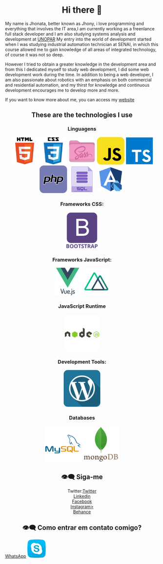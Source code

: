 <h1 align="center">
    Hi there 👋 
</h1>
My name is Jhonata, better known as Jhony, i love programming and everything that involves the IT area,I am currently working as a freenlance full stack developer and I am also studying systems analysis and development at <a href="http://unopar.br/">UNOPAR</a> My entry into the world of development started when I was studying industrial automation technician at SENAI, in which this course allowed me to gain knowledge of all areas of integrated technology, of course it was not so deep. 

However I tried to obtain a greater knowledge in the development area and from this I dedicated myself to study web development, I did some web development work during the time. In addition to being a web developer, I am also passionate about robotics with an emphasis on both commercial and residential automation, and my thirst for knowledge and continuous development encourages me to develop more and more.

If you want to know more about me, you can access my  <a href="https://jhonyaraujo.netlify.app/" align="center">website</a>

<h2 align="center">
    These are the technologies I use 
</h2>

<h3 align="center">
    Linguagens
</h3>
<div align="center">
 <img src="https://raw.githubusercontent.com/jhony2488/images/master/html_original_wordmark_logo_icon_146478.png" height="90px" width="90px" />
 <img src="https://raw.githubusercontent.com/jhony2488/images/master/css_original_wordmark_logo_icon_146576.png" height="90px" width="90px" />
 <img src="https://raw.githubusercontent.com/jhony2488/images/master/folder_sass_icon_161283.png" height="90px" width="90px" />
 <img src="https://raw.githubusercontent.com/jhony2488/images/master/javascript_icon_130900.png" height="90px" width="90px" />
 <img src="https://raw.githubusercontent.com/jhony2488/images/master/typescript_plain_logo_icon_146316.png" height="90px" width="90px" />
 <img src="https://raw.githubusercontent.com/jhony2488/images/master/php_icon_130857.png" height="90px" width="90px" /> 
 <img src="https://raw.githubusercontent.com/jhony2488/images/master/icon_sql_256_30046.png" height="90px" width="90px" /> 
  <img src="https://raw.githubusercontent.com/jhony2488/images/master/file_type_ng_service_dart_icon_130315.png" height="90px" width="90px" />  
</div>

 <h3 align="center">
   Frameworks CSS:
</h3>
<div align="center">
 <img src="https://raw.githubusercontent.com/jhony2488/images/master/bootstrap_plain_wordmark_logo_icon_146620.png" height="120px" width="120px" /> 
</div>

<h3 align="center">
   Frameworks JavaScript:
</h3>
<div align="center">
 <img src="https://raw.githubusercontent.com/jhony2488/images/master/vuejs_original_wordmark_logo_icon_146305.png" height="90px" width="90px" /> 
  <img src="https://raw.githubusercontent.com/jhony2488/images/master/file_type_nuxt_icon_130293.png" height="90px" width="90px" /> 
</div>

<h3 align="center">
   JavaScript Runtime
</h3>
<div align="center">
 <img src="https://raw.githubusercontent.com/jhony2488/images/master/nodejs_original_wordmark_logo_icon_146412.png" height="120px" width="120px" />
</div>

 <h3 align="center">
    Development Tools:
</h3>
<div align="center">
 <img src="https://raw.githubusercontent.com/jhony2488/images/master/wordpress_icon-icons.com_53600.png" height="120px" width="120px" />
</div>

<h3 align="center">
   Databases
</h3>
<div align="center">
 <img src="https://raw.githubusercontent.com/jhony2488/images/master/mysql_original_wordmark_logo_icon_146417.png" height="120px" width="120px" /> 
 <img src="https://github.com/jhony2488/images/blob/master/mongodb_original_wordmark_logo_icon_146425.png" height="120px" width="120px" /> 
</div>

<h2 align="center">
    👁‍🗨 Siga-me
</h2>

<div align="center">
Twitter:<a href="https://twitter.com/JhonyAraujoDev" align="center">Twitter</a>
 <br/>
<a href="https://www.linkedin.com/in/jhonatavinicius2488/">Linkedin</a>
      <br/>
<a href="https://www.facebook.com/jhony.araujo.dev/">Facebook</a>
      <br/>
<a href="https://www.instagram.com/jhonyaraujo_oficial/">Instagram></a>
      <br/>
<a href="https://www.behance.net/jhonyaraujo">Behance</a>
</div>

<h2 align="center">
    👁‍🗨 Como entrar em contato comigo?  
</h2>
<a href="https://api.whatsapp.com/send?phone=5581983708177">WhatsApp</a>
<a href="https://join.skype.com/invite/v9azzgZrhpWh"><img src="https://raw.githubusercontent.com/jhony2488/images/master/skype%20(1).png" height="60px" width="60px" /></a>




